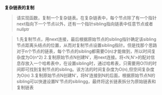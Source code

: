 **复杂链表的复制**

> 请实现函数，复制一个复杂链表。在复杂链表中，每个节点除了有一个指针next指向下一个节点以外，还有一个指针sibling指向链表中任意节点或者nullptr


> 1.先复制节点，用next连接，最后根据原始节点的sibling指针确定该sibling节点距离头结点的位置，从而对复制节点设置sibling指针。但是找那个思路对于n个节点的链表，每个节点的sibling都需要O(n)才能做到，所以时间复杂度为O(n^2)
> 2.复制原始节点N创建N’，用next连接。将<N,N‘>的配对信息存放入一个哈希表中，在设置sibling时，通过哈希表，只需要用O(1)的时间即可找到复制节点的sibling。该方法的时间复杂度为O(n),但空间复杂度为O(n)
> 3.复制原始节点N创建N'，将N'连接到N的后面，根据原始节点N的sibling可以快速设置N'节点的siblingg，最终将这长链表拆分为原始链表和复制链表